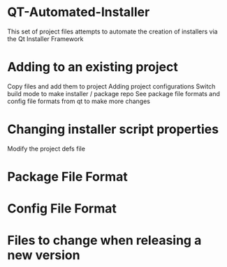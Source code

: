 # QT-Automated-Installer
This set of project files attempts to automate the creation of installers via the Qt Installer Framework

# Adding to an existing project
  Copy files and add them to project
  Adding project configurations
  Switch build mode to make installer / package repo
  See package file formats and config file formats from qt to make more changes
# Changing installer script properties
  Modify the project defs file
# Package File Format
# Config File Format
# Files to change when releasing a new version

